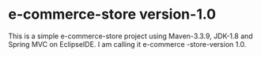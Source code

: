 # e-commerce-store version-1.0
This is a simple e-commerce-store project using Maven-3.3.9, JDK-1.8 and Spring MVC on EclipseIDE. I am calling it e-commerce -store-version 1.0.
